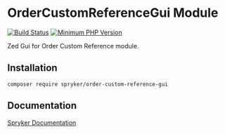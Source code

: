 # OrderCustomReferenceGui Module
[![Build Status](https://travis-ci.org/spryker/order-custom-reference-gui.svg)](https://travis-ci.org/spryker/order-custom-reference-gui)
[![Minimum PHP Version](https://img.shields.io/badge/php-%3E%3D%207.2-8892BF.svg)](https://php.net/)

Zed Gui for Order Custom Reference module.

## Installation

```
composer require spryker/order-custom-reference-gui
```

## Documentation

[Spryker Documentation](https://academy.spryker.com/developing_with_spryker/module_guide/modules.html)
